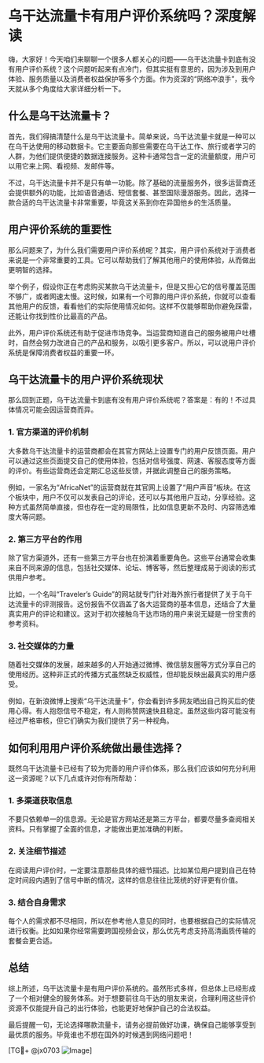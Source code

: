 # 乌干达流量卡有用户评价系统吗？深度解读

嗨，大家好！今天咱们来聊聊一个很多人都关心的问题——乌干达流量卡到底有没有用户评价系统？这个问题听起来有点冷门，但其实挺有意思的，因为涉及到用户体验、服务质量以及消费者权益保护等多个方面。作为资深的“网络冲浪手”，我今天就从多个角度给大家详细分析一下。

## 什么是乌干达流量卡？

首先，我们得搞清楚什么是乌干达流量卡。简单来说，乌干达流量卡就是一种可以在乌干达使用的移动数据卡。它主要面向那些需要在乌干达工作、旅行或者学习的人群，为他们提供便捷的数据连接服务。这种卡通常包含一定的流量额度，用户可以用它来上网、看视频、发邮件等。

不过，乌干达流量卡并不是只有单一功能。除了基础的流量服务外，很多运营商还会提供额外的功能，比如语音通话、短信套餐、甚至国际漫游服务。因此，选择一款合适的乌干达流量卡非常重要，毕竟这关系到你在异国他乡的生活质量。

## 用户评价系统的重要性

那么问题来了，为什么我们需要用户评价系统呢？其实，用户评价系统对于消费者来说是一个非常重要的工具。它可以帮助我们了解其他用户的使用体验，从而做出更明智的选择。

举个例子，假设你正在考虑购买某款乌干达流量卡，但是又担心它的信号覆盖范围不够广，或者网速太慢。这时候，如果有一个可靠的用户评价系统，你就可以查看其他用户的反馈，看看他们的实际使用情况如何。这样不仅能够帮助你避免踩雷，还能让你找到性价比最高的产品。

此外，用户评价系统还有助于促进市场竞争。当运营商知道自己的服务被用户吐槽时，自然会努力改进自己的产品和服务，以吸引更多客户。所以，可以说用户评价系统是保障消费者权益的重要一环。

## 乌干达流量卡的用户评价系统现状

那么回到正题，乌干达流量卡到底有没有用户评价系统呢？答案是：有的！不过具体情况可能会因运营商而异。

### 1. 官方渠道的评价机制

大多数乌干达流量卡的运营商都会在其官方网站上设置专门的用户反馈页面。用户可以通过这些页面提交自己的使用体验，包括对信号强度、网速、客服态度等方面的评价。有些运营商还会定期汇总这些反馈，并据此调整自己的服务策略。

例如，一家名为“AfricaNet”的运营商就在其官网上设置了“用户声音”板块。在这个板块中，用户不仅可以发表自己的评论，还可以与其他用户互动，分享经验。这种方式虽然简单直接，但也存在一定的局限性，比如信息更新不及时、内容筛选难度大等问题。

### 2. 第三方平台的作用

除了官方渠道外，还有一些第三方平台也在扮演着重要角色。这些平台通常会收集来自不同来源的信息，包括社交媒体、论坛、博客等，然后整理成易于阅读的形式供用户参考。

比如，一个名叫“Traveler’s Guide”的网站就专门针对海外旅行者提供了关于乌干达流量卡的评测报告。这份报告不仅涵盖了各大运营商的基本信息，还结合了大量真实用户的评论和建议。这对于初次接触乌干达市场的用户来说无疑是一份宝贵的参考资料。

### 3. 社交媒体的力量

随着社交媒体的发展，越来越多的人开始通过微博、微信朋友圈等方式分享自己的使用经历。这种非正式的传播方式虽然缺乏权威性，但却能反映出最真实的用户感受。

例如，在新浪微博上搜索“乌干达流量卡”，你会看到许多网友晒出自己购买后的使用心得。有人抱怨信号不稳定，有人则称赞网速快且稳定。虽然这些内容可能没有经过严格审核，但它们确实为我们提供了另一种视角。

## 如何利用用户评价系统做出最佳选择？

既然乌干达流量卡已经有了较为完善的用户评价体系，那么我们应该如何充分利用这一资源呢？以下几点或许对你有所帮助：

### 1. 多渠道获取信息

不要只依赖单一的信息源。无论是官方网站还是第三方平台，都要尽量多查阅相关资料。只有掌握了全面的信息，才能做出更加准确的判断。

### 2. 关注细节描述

在阅读用户评价时，一定要注意那些具体的细节描述。比如某位用户提到自己在特定时间段内遇到了信号中断的情况，这样的信息往往比笼统的好评更有价值。

### 3. 结合自身需求

每个人的需求都不尽相同，所以在参考他人意见的同时，也要根据自己的实际情况进行权衡。比如如果你经常需要跨国视频会议，那么优先考虑支持高清画质传输的套餐会更合适。

## 总结

综上所述，乌干达流量卡是有用户评价系统的。虽然形式多样，但总体上已经形成了一个相对健全的服务体系。对于想要前往乌干达的朋友来说，合理利用这些评价资源不仅能提升自己的出行体验，也能更好地保护自己的合法权益。

最后提醒一句，无论选择哪款流量卡，请务必提前做好功课，确保自己能够享受到最优质的服务。毕竟谁也不想在国外的时候遇到网络问题吧！

[TG💪+ @jx0703 ![Image](https://github.com/user-attachments/assets/dbca1d08-cadb-493c-b0ec-ad6f7a83f270)]